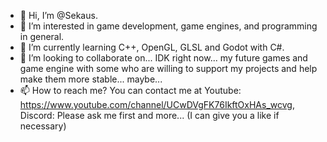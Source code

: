 - 👋 Hi, I’m @Sekaus.
- 👀 I’m interested in game development, game engines, and programming in general.
- 🌱 I’m currently learning C++, OpenGL, GLSL and Godot with C#.
- 💞️ I’m looking to collaborate on... IDK right now... my future games and game engine with some who are willing to support my projects and help make them more stable... maybe...
- 📫 How to reach me? You can contact me at Youtube: https://www.youtube.com/channel/UCwDVgFK76IkftOxHAs_wcvg, Discord: Please ask me first and more... (I can give you a like if necessary)

<!---
Sekaus/Sekaus is a ✨ special ✨ repository because its `README.md` (this file) appears on your GitHub profile.
You can click the Preview link to take a look at your changes.
--->
